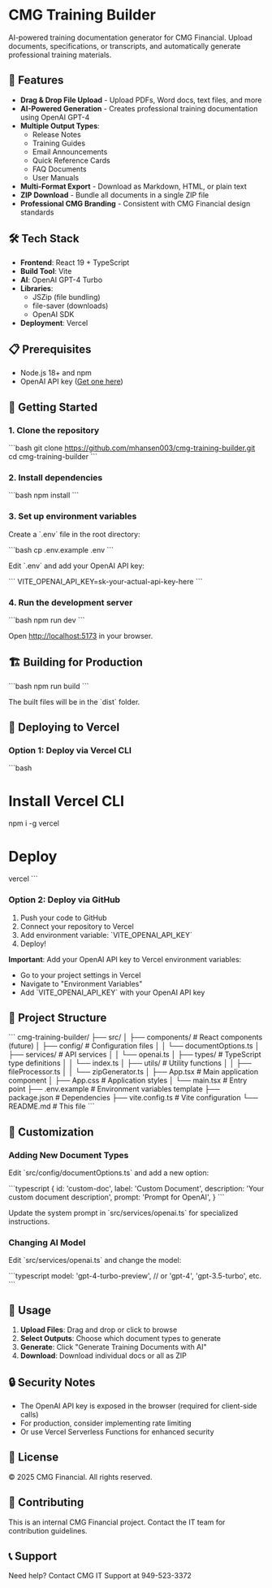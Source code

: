# CMG Training Builder

AI-powered training documentation generator for CMG Financial. Upload documents, specifications, or transcripts, and automatically generate professional training materials.

## 🚀 Features

- **Drag & Drop File Upload** - Upload PDFs, Word docs, text files, and more
- **AI-Powered Generation** - Creates professional training documentation using OpenAI GPT-4
- **Multiple Output Types**:
  - Release Notes
  - Training Guides
  - Email Announcements
  - Quick Reference Cards
  - FAQ Documents
  - User Manuals
- **Multi-Format Export** - Download as Markdown, HTML, or plain text
- **ZIP Download** - Bundle all documents in a single ZIP file
- **Professional CMG Branding** - Consistent with CMG Financial design standards

## 🛠️ Tech Stack

- **Frontend**: React 19 + TypeScript
- **Build Tool**: Vite
- **AI**: OpenAI GPT-4 Turbo
- **Libraries**:
  - JSZip (file bundling)
  - file-saver (downloads)
  - OpenAI SDK
- **Deployment**: Vercel

## 📋 Prerequisites

- Node.js 18+ and npm
- OpenAI API key ([Get one here](https://platform.openai.com/api-keys))

## 🏃 Getting Started

### 1. Clone the repository

\`\`\`bash
git clone https://github.com/mhansen003/cmg-training-builder.git
cd cmg-training-builder
\`\`\`

### 2. Install dependencies

\`\`\`bash
npm install
\`\`\`

### 3. Set up environment variables

Create a \`.env\` file in the root directory:

\`\`\`bash
cp .env.example .env
\`\`\`

Edit \`.env\` and add your OpenAI API key:

\`\`\`
VITE_OPENAI_API_KEY=sk-your-actual-api-key-here
\`\`\`

### 4. Run the development server

\`\`\`bash
npm run dev
\`\`\`

Open [http://localhost:5173](http://localhost:5173) in your browser.

## 🏗️ Building for Production

\`\`\`bash
npm run build
\`\`\`

The built files will be in the \`dist\` folder.

## 🚢 Deploying to Vercel

### Option 1: Deploy via Vercel CLI

\`\`\`bash
# Install Vercel CLI
npm i -g vercel

# Deploy
vercel
\`\`\`

### Option 2: Deploy via GitHub

1. Push your code to GitHub
2. Connect your repository to Vercel
3. Add environment variable: \`VITE_OPENAI_API_KEY\`
4. Deploy!

**Important**: Add your OpenAI API key to Vercel environment variables:
- Go to your project settings in Vercel
- Navigate to "Environment Variables"
- Add \`VITE_OPENAI_API_KEY\` with your OpenAI API key

## 📁 Project Structure

\`\`\`
cmg-training-builder/
├── src/
│   ├── components/       # React components (future)
│   ├── config/          # Configuration files
│   │   └── documentOptions.ts
│   ├── services/        # API services
│   │   └── openai.ts
│   ├── types/           # TypeScript type definitions
│   │   └── index.ts
│   ├── utils/           # Utility functions
│   │   ├── fileProcessor.ts
│   │   └── zipGenerator.ts
│   ├── App.tsx          # Main application component
│   ├── App.css          # Application styles
│   └── main.tsx         # Entry point
├── .env.example         # Environment variables template
├── package.json         # Dependencies
├── vite.config.ts       # Vite configuration
└── README.md           # This file
\`\`\`

## 🎨 Customization

### Adding New Document Types

Edit \`src/config/documentOptions.ts\` and add a new option:

\`\`\`typescript
{
  id: 'custom-doc',
  label: 'Custom Document',
  description: 'Your custom document description',
  prompt: 'Prompt for OpenAI',
}
\`\`\`

Update the system prompt in \`src/services/openai.ts\` for specialized instructions.

### Changing AI Model

Edit \`src/services/openai.ts\` and change the model:

\`\`\`typescript
model: 'gpt-4-turbo-preview', // or 'gpt-4', 'gpt-3.5-turbo', etc.
\`\`\`

## 📝 Usage

1. **Upload Files**: Drag and drop or click to browse
2. **Select Outputs**: Choose which document types to generate
3. **Generate**: Click "Generate Training Documents with AI"
4. **Download**: Download individual docs or all as ZIP

## 🔒 Security Notes

- The OpenAI API key is exposed in the browser (required for client-side calls)
- For production, consider implementing rate limiting
- Or use Vercel Serverless Functions for enhanced security

## 📄 License

© 2025 CMG Financial. All rights reserved.

## 🤝 Contributing

This is an internal CMG Financial project. Contact the IT team for contribution guidelines.

## 📞 Support

Need help? Contact CMG IT Support at 949-523-3372
